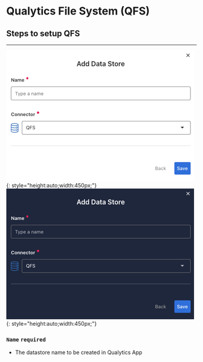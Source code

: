 # Qualytics File System (QFS)

## Steps to setup QFS

---

![Screenshot](../assets/datastores/qfs/create-data-store-light.png#only-light){: style="height:auto;width:450px;"}
![Screenshot](../assets/datastores/qfs/create-data-store-dark.png#only-dark){: style="height:auto;width:450px;"}

### `Name` <spam id='required'>`required`</spam>

* The datastore name to be created in Qualytics App